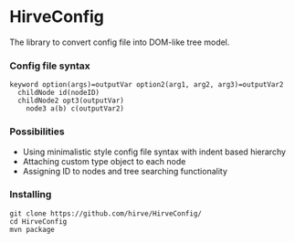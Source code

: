 # HirveConfig
The library to convert config file into DOM-like tree model.

### Config file syntax
```
keyword option(args)=outputVar option2(arg1, arg2, arg3)=outputVar2
  childNode id(nodeID)
  childNode2 opt3(outputVar)
    node3 a(b) c(outputVar2)
```

### Possibilities
- Using minimalistic style config file syntax with indent based hierarchy
- Attaching custom type object to each node
- Assigning ID to nodes and tree searching functionality

### Installing
```
git clone https://github.com/hirve/HirveConfig/
cd HirveConfig
mvn package
```
